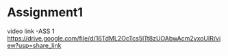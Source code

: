# Assignment1
video link -ASS 1 https://drive.google.com/file/d/16TdML2OcTcs5lTt8zUOAbwAcm2vxoUIR/view?usp=share_link

